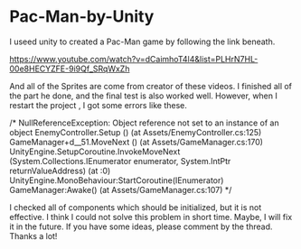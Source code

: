 # Pac-Man-by-Unity

I useed unity to created a Pac-Man game by following the link beneath.

https://www.youtube.com/watch?v=dCaimhoT4l4&list=PLHrN7HL-00e8HECYZFE-9i9Qf_SRqWxZh

And all of the Sprites are come from creator of these videos. I finished all of the part he done, and the final test is also worked well. 
However, when I restart the project , I got some errors like these.

/*
NullReferenceException: Object reference not set to an instance of an object
EnemyController.Setup () (at Assets/EnemyController.cs:125)
GameManager+<Setup>d__51.MoveNext () (at Assets/GameManager.cs:170)
UnityEngine.SetupCoroutine.InvokeMoveNext (System.Collections.IEnumerator enumerator, System.IntPtr returnValueAddress) (at <f712b1dc50b4468388b9c5f95d0d0eaf>:0)
UnityEngine.MonoBehaviour:StartCoroutine(IEnumerator)
GameManager:Awake() (at Assets/GameManager.cs:107)
*/

I checked all of components which should be initialized, but it is not effective.
I think I could not solve this problem in short time. Maybe, I will fix it in the future.
If you have some ideas, please comment by the thread. Thanks a lot!

